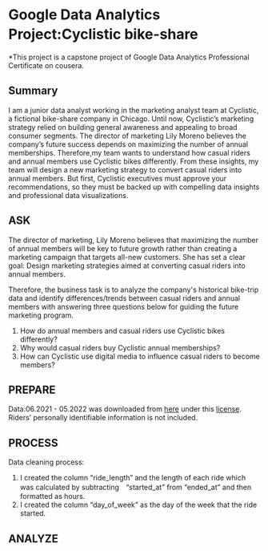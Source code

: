 # Google Data Analytics Project:Cyclistic bike-share　

*This project is a capstone project of Google Data Analytics Professional Certificate on cousera.

## Summary
I am a junior data analyst working in the marketing analyst team at Cyclistic, a fictional bike-share company in Chicago. 
Until now, Cyclistic’s marketing strategy relied on building general awareness and appealing to broad consumer segments. 
The director of marketing Lily Moreno believes the company’s future success depends on maximizing the number of annual memberships. 
Therefore,my team wants to understand how casual riders and annual members use Cyclistic bikes differently. From these insights,
my team will design a new marketing strategy to convert casual riders into annual members. But first, Cyclistic executives
must approve your recommendations, so they must be backed up with compelling data insights and professional data
visualizations.

## ASK
The director of marketing, Lily Moreno believes that maximizing the number of annual members will be key to future growth rather than creating a marketing campaign that targets all-new customers. She has set a clear goal: Design marketing strategies aimed at converting casual riders into annual members. 

Therefore, the business task is to analyze the company's historical bike-trip data and identify differences/trends between casual riders and annual members with answering three questions below for guiding the future marketing program. 
 
1. How do annual members and casual riders use Cyclistic bikes differently?
2. Why would casual riders buy Cyclistic annual memberships?
3. How can Cyclistic use digital media to influence casual riders to become members?

## PREPARE    
Data:06.2021 - 05.2022 was downloaded from [here](https://divvy-tripdata.s3.amazonaws.com/index.html) under this [license](https://ride.divvybikes.com/data-license-agreement). Riders’ personally identifiable information is not included.

## PROCESS
Data cleaning process: 
1. I created the column “ride_length” and the length of each ride which was calculated by subtracting　“started_at” from “ended_at” and then formatted as hours. 
2. I created the column “day_of_week” as the day of the week that the ride started.   


## ANALYZE
